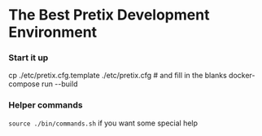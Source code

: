 # The Best Pretix Development Environment

### Start it up
cp ./etc/pretix.cfg.template ./etc/pretix.cfg # and fill in the blanks
docker-compose run --build

### Helper commands
`source ./bin/commands.sh` if you want some special help
